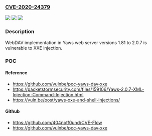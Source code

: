 ### [CVE-2020-24379](https://cve.mitre.org/cgi-bin/cvename.cgi?name=CVE-2020-24379)
![](https://img.shields.io/static/v1?label=Product&message=n%2Fa&color=blue)
![](https://img.shields.io/static/v1?label=Version&message=n%2Fa&color=blue)
![](https://img.shields.io/static/v1?label=Vulnerability&message=n%2Fa&color=brighgreen)

### Description

WebDAV implementation in Yaws web server versions 1.81 to 2.0.7 is vulnerable to XXE injection.

### POC

#### Reference
- https://github.com/vulnbe/poc-yaws-dav-xxe
- https://packetstormsecurity.com/files/159106/Yaws-2.0.7-XML-Injection-Command-Injection.html
- https://vuln.be/post/yaws-xxe-and-shell-injections/

#### Github
- https://github.com/404notf0und/CVE-Flow
- https://github.com/vulnbe/poc-yaws-dav-xxe

